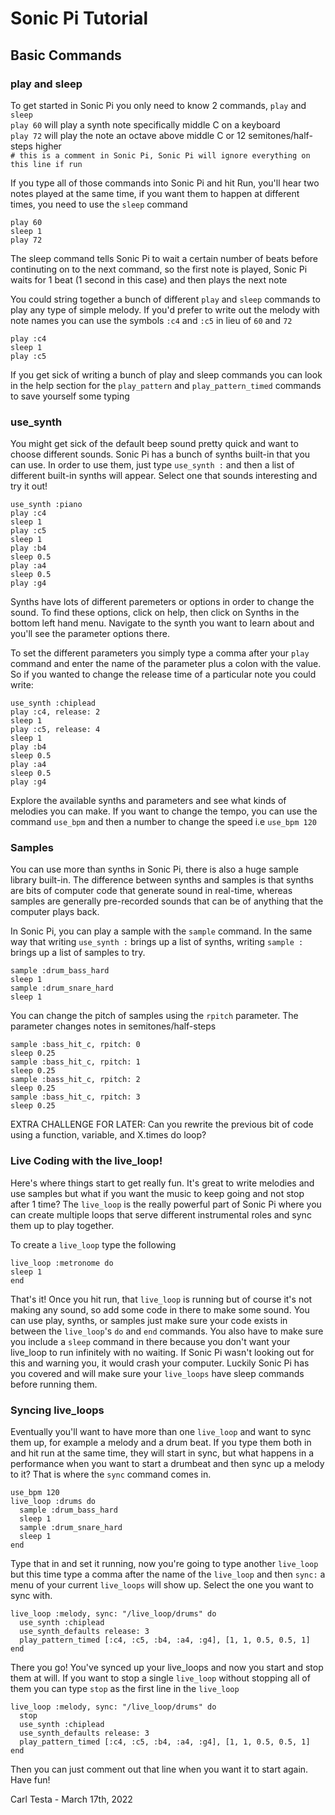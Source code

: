 # Sonic Pi Tutorial
## Basic Commands

### play and sleep
To get started in Sonic Pi you only need to know 2 commands, `play` and `sleep` \
`play 60` will play a synth note specifically middle C on a keyboard \
`play 72` will play the note an octave above middle C or 12 semitones/half-steps higher \
`# this is a comment in Sonic Pi, Sonic Pi will ignore everything on this line if run`

If you type all of those commands into Sonic Pi and hit Run, you'll hear two notes played at the same time, if you want them to happen at different times, you need to use the `sleep` command 
```
play 60
sleep 1
play 72
```
The sleep command tells Sonic Pi to wait a certain number of beats before continuting on to the next command, so the first note is played, Sonic Pi waits for 1 beat (1 second in this case) and then plays the next note 

You could string together a bunch of different `play` and `sleep` commands to play any type of simple melody. If you'd prefer to write out the melody with note names you can use the symbols `:c4` and `:c5` in lieu of `60` and `72`
```
play :c4
sleep 1
play :c5
```

If you get sick of writing a bunch of play and sleep commands you can look in the help section for the `play_pattern` and `play_pattern_timed` commands to save yourself some typing

### use_synth

You might get sick of the default beep sound pretty quick and want to choose different sounds. Sonic Pi has a bunch of synths built-in that you can use. In order to use them, just type `use_synth :` and then a list of different built-in synths will appear. Select one that sounds interesting and try it out!

```
use_synth :piano
play :c4
sleep 1
play :c5 
sleep 1
play :b4
sleep 0.5
play :a4 
sleep 0.5
play :g4
```

Synths have lots of different paremeters or options in order to change the sound. To find these options, click on help, then click on Synths in the bottom left hand menu. Navigate to the synth you want to learn about and you'll see the parameter options there.

To set the different parameters you simply type a comma after your `play` command and enter the name of the parameter plus a colon with the value. So if you wanted to change the release time of a particular note you could write:

```
use_synth :chiplead
play :c4, release: 2
sleep 1
play :c5, release: 4
sleep 1
play :b4
sleep 0.5
play :a4
sleep 0.5
play :g4
```

Explore the available synths and parameters and see what kinds of melodies you can make. If you want to change the tempo, you can use the command `use_bpm` and then a number to change the speed i.e `use_bpm 120`

### Samples

You can use more than synths in Sonic Pi, there is also a huge sample library built-in. The difference between synths and samples is that synths are bits of computer code that generate sound in real-time, whereas samples are generally pre-recorded sounds that can be of anything that the computer plays back.

In Sonic Pi, you can play a sample with the `sample` command. In the same way that writing `use_synth :` brings up a list of synths, writing `sample :` brings up a list of samples to try.
```
sample :drum_bass_hard
sleep 1
sample :drum_snare_hard
sleep 1
```
You can change the pitch of samples using the `rpitch` parameter. The parameter changes notes in semitones/half-steps

```
sample :bass_hit_c, rpitch: 0
sleep 0.25
sample :bass_hit_c, rpitch: 1
sleep 0.25
sample :bass_hit_c, rpitch: 2
sleep 0.25
sample :bass_hit_c, rpitch: 3
sleep 0.25
```

EXTRA CHALLENGE FOR LATER: Can you rewrite the previous bit of code using a function, variable, and X.times do loop?

### Live Coding with the live_loop!

Here's where things start to get really fun. It's great to write melodies and use samples but what if you want the music to keep going and not stop after 1 time? The `live_loop` is the really powerful part of Sonic Pi where you can create multiple loops that serve different instrumental roles and sync them up to play together.

To create a `live_loop` type the following
```
live_loop :metronome do
sleep 1
end
```
That's it! Once you hit run, that `live_loop` is running but of course it's not making any sound, so add some code in there to make some sound. You can use play, synths, or samples just make sure your code exists in between the `live_loop`'s `do` and `end` commands. You also have to make sure you include a `sleep` command in there because you don't want your live_loop to run infinitely with no waiting. If Sonic Pi wasn't looking out for this and warning you, it would crash your computer. Luckily Sonic Pi has you covered and will make sure your `live_loops` have sleep commands before running them.

### Syncing live_loops

Eventually you'll want to have more than one `live_loop` and want to sync them up, for example a melody and a drum beat. If you type them both in and hit run at the same time, they will start in sync, but what happens in a performance when you want to start a drumbeat and then sync up a melody to it? That is where the `sync` command comes in.
```
use_bpm 120
live_loop :drums do
  sample :drum_bass_hard
  sleep 1
  sample :drum_snare_hard
  sleep 1
end
```
Type that in and set it running, now you're going to type another `live_loop` but this time type a comma after the name of the `live_loop` and then `sync:` a menu of your current `live_loops` will show up. Select the one you want to sync with.
```
live_loop :melody, sync: "/live_loop/drums" do
  use_synth :chiplead
  use_synth_defaults release: 3
  play_pattern_timed [:c4, :c5, :b4, :a4, :g4], [1, 1, 0.5, 0.5, 1]
end
```

There you go! You've synced up your live_loops and now you start and stop them at will. If you want to stop a single `live_loop` without stopping all of them you can type `stop` as the first line in the `live_loop`
```
live_loop :melody, sync: "/live_loop/drums" do
  stop
  use_synth :chiplead
  use_synth_defaults release: 3
  play_pattern_timed [:c4, :c5, :b4, :a4, :g4], [1, 1, 0.5, 0.5, 1]
end
```
Then you can just comment out that line when you want it to start again. Have fun!

Carl Testa - March 17th, 2022
